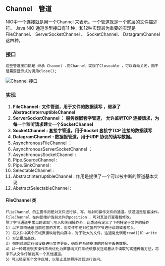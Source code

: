 ## Channel　管道
 NIO中一个连接就是用一个Channel 来表示。一个管道就是一个底层的文件描述符。 Java NIO 通道类型接口有11 种，和12种实现最为重要的实现是 
  FileChannel、 ServerSocketChannel 、 SocketChannel、 DatagramChannel这四种。
  ### 接口
    这些管道接口都是 继承 Channel .而Channel 实现了Closeable ，可以自动关闭，而不是需要显示式的调用close();
![Channel 接口](https://img-blog.csdnimg.cn/20190923132447283.png?x-oss-process=image/watermark,type_ZmFuZ3poZW5naGVpdGk,shadow_10,text_aHR0cHM6Ly9ibG9nLmNzZG4ubmV0L3FxXzM4ODI4Nzc2,size_16,color_FFFFFF,t_70)
 
 ### 实现
 1) **FileChannel : 文件管道，用于文件的数据读写 ，继承了AbstractInterruptibleChannel**
 2) **ServerSocketChannel ：  服务器嵌套字管道， 允许监听TCP 连接请求，为每一个监听请求建立一个SocketChannel**
 3) **SocketChannel : 套接字管道，用于Socket 套接字TCP 连接的数据读写**
 4) **DatagramChannel : 数据报管道，用于UDP 协议的读写数据。**
 5) AsynchronousFileChannel ：
 6) AsynchronousServerSocketChannel ： 
 7) AsynchronousSocketChannel :
 8) Pipe.SourceChannel :
 9) Pipe.SinkChannel :
 10) SelectableChannel :
 11) AbstractInterruptibleChannel :  作用是提供了一个可以被中断的管道基本实现
 12) AbstractSelectableChannel :
 
 #### FileChannel 类
 
    FlieChannel 的主要作用是对文件进行读、写、映射和操作文件的通道。该通道是阻塞操作。
    FileChannel 在内部维护当前文件的position ，可对其进行查看和修改。
    除了字节通道中常见的读取＼写入和关闭操作外，此类还有定义了下列特定于文件的操作
    1) 以不影响通道当前位置的方式，对文件中绝对位置的字节进行读取或者写入。
    2) 将文件中某个区域直接映射到内存中，对于较大的文件，这通常比调用read()和 write () 方法更加高效。
    3) 强制对底层存储设备进行文件更新，确保在系统崩溃的时候不丢失数据。
    4）以一种可被很多操作系统优化为直接向文件系统缓存发送或者从中读取的高速传输方法，将字节从文件传输到某一个其他通道。
    5）可以锁定某个文件区域，以阻止其他程序对其进行访问。  
